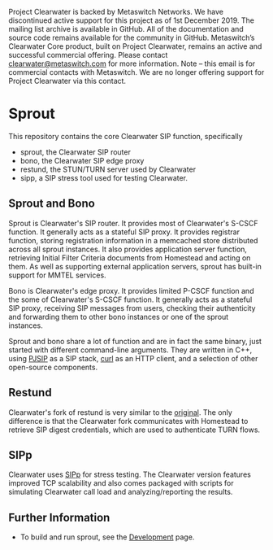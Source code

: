 Project Clearwater is backed by Metaswitch Networks.  We have discontinued active support for this project as of 1st December 2019.  The mailing list archive is available in GitHub.  All of the documentation and source code remains available for the community in GitHub.  Metaswitch’s Clearwater Core product, built on Project Clearwater, remains an active and successful commercial offering.  Please contact clearwater@metaswitch.com for more information. Note – this email is for commercial contacts with Metaswitch.  We are no longer offering support for Project Clearwater via this contact.

# Sprout

This repository contains the core Clearwater SIP function, specifically

*   sprout, the Clearwater SIP router
*   bono, the Clearwater SIP edge proxy
*   restund, the STUN/TURN server used by Clearwater
*   sipp, a SIP stress tool used for testing Clearwater.

## Sprout and Bono

Sprout is Clearwater's SIP router.  It provides most of Clearwater's S-CSCF
function.  It generally acts as a stateful SIP proxy.  It provides registrar
function, storing registration information in a memcached store distributed
across all sprout instances.  It also provides application server function,
retrieving Initial Filter Criteria documents from Homestead and acting on
them.  As well as supporting external application servers, sprout has built-in
support for MMTEL services.

Bono is Clearwater's edge proxy.  It provides limited P-CSCF function and the
some of Clearwater's S-CSCF function.  It generally acts as a stateful SIP
proxy, receiving SIP messages from users, checking their authenticity and
forwarding them to other bono instances or one of the sprout instances.

Sprout and bono share a lot of function and are in fact the same binary, just
started with different command-line arguments.  They are written in C++, using
[PJSIP](http://www.pjsip.org/) as a SIP stack, [curl](http://curl.haxx.se/) as
an HTTP client, and a selection of other open-source components.

## Restund

Clearwater's fork of restund is very similar to the
[original](http://www.creytiv.com/restund.html).  The only difference is that
the Clearwater fork communicates with Homestead to retrieve SIP digest
credentials, which are used to authenticate TURN flows.

## SIPp

Clearwater uses [SIPp](http://sipp.sourceforge.net/) for stress testing.  The
Clearwater version features improved TCP scalability and also comes packaged
with scripts for simulating Clearwater call load and analyzing/reporting the
results.

## Further Information

*   To build and run sprout, see the [Development](docs/Development.md) page.
